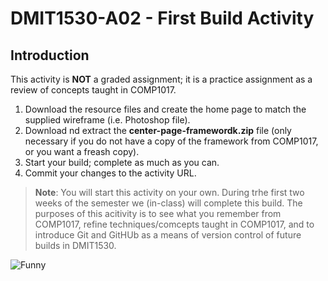 # DMIT1530-A02 - First Build Activity

## Introduction
This activity is **NOT** a graded assignment; it is a practice assignment as a review of concepts taught in COMP1017.

1. Download the resource files and create the home page to match the supplied wireframe (i.e. Photoshop file).
1. Download nd extract the **center-page-framewordk.zip** file (only necessary if you do not have a copy of the framework from COMP1017, or you want a freash copy).
1. Start your build; complete as much as you can.
1. Commit your changes to the activity URL.

>**Note**: You will start this activity on your own. During trhe first two weeks of the semester we (in-class) will complete this build. The purposes of this acitivity is to see what you remember from COMP1017, refine techniques/comcepts taught in COMP1017, and to introduce Git and GitHUb as a means of version control of future builds in DMIT1530.

![Funny](https://imgs.xkcd.com/comics/server_attention_span.png)
